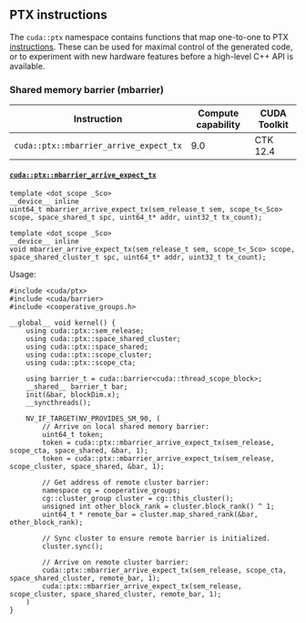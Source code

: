 ## PTX instructions

The `cuda::ptx` namespace contains functions that map one-to-one to PTX
[instructions](https://docs.nvidia.com/cuda/parallel-thread-execution/index.html). These can be used for maximal control of the generated code, or to
experiment with new hardware features before a high-level C++ API is available.

### Shared memory barrier (mbarrier)

| Instruction | Compute capability | CUDA Toolkit |
|----------------------------------------|--------------------|--------------|
| `cuda::ptx::mbarrier_arrive_expect_tx` | 9.0                | CTK 12.4     |


#### [`cuda::ptx::mbarrier_arrive_expect_tx`](https://docs.nvidia.com/cuda/parallel-thread-execution/index.html#parallel-synchronization-and-communication-instructions-mbarrier-arrive)

```cuda
template <dot_scope _Sco>
__device__ inline
uint64_t mbarrier_arrive_expect_tx(sem_release_t sem, scope_t<_Sco> scope, space_shared_t spc, uint64_t* addr, uint32_t tx_count);

template <dot_scope _Sco>
__device__ inline
void mbarrier_arrive_expect_tx(sem_release_t sem, scope_t<_Sco> scope, space_shared_cluster_t spc, uint64_t* addr, uint32_t tx_count);
```

Usage:

```cuda
#include <cuda/ptx>
#include <cuda/barrier>
#include <cooperative_groups.h>

__global__ void kernel() {
    using cuda::ptx::sem_release;
    using cuda::ptx::space_shared_cluster;
    using cuda::ptx::space_shared;
    using cuda::ptx::scope_cluster;
    using cuda::ptx::scope_cta;

    using barrier_t = cuda::barrier<cuda::thread_scope_block>;
    __shared__ barrier_t bar;
    init(&bar, blockDim.x);
    __syncthreads();

    NV_IF_TARGET(NV_PROVIDES_SM_90, (
        // Arrive on local shared memory barrier:
        uint64_t token;
        token = cuda::ptx::mbarrier_arrive_expect_tx(sem_release, scope_cta, space_shared, &bar, 1);
        token = cuda::ptx::mbarrier_arrive_expect_tx(sem_release, scope_cluster, space_shared, &bar, 1);

        // Get address of remote cluster barrier:
        namespace cg = cooperative_groups;
        cg::cluster_group cluster = cg::this_cluster();
        unsigned int other_block_rank = cluster.block_rank() ^ 1;
        uint64_t * remote_bar = cluster.map_shared_rank(&bar, other_block_rank);

        // Sync cluster to ensure remote barrier is initialized.
        cluster.sync();

        // Arrive on remote cluster barrier:
        cuda::ptx::mbarrier_arrive_expect_tx(sem_release, scope_cta, space_shared_cluster, remote_bar, 1);
        cuda::ptx::mbarrier_arrive_expect_tx(sem_release, scope_cluster, space_shared_cluster, remote_bar, 1);
    )
}
```



